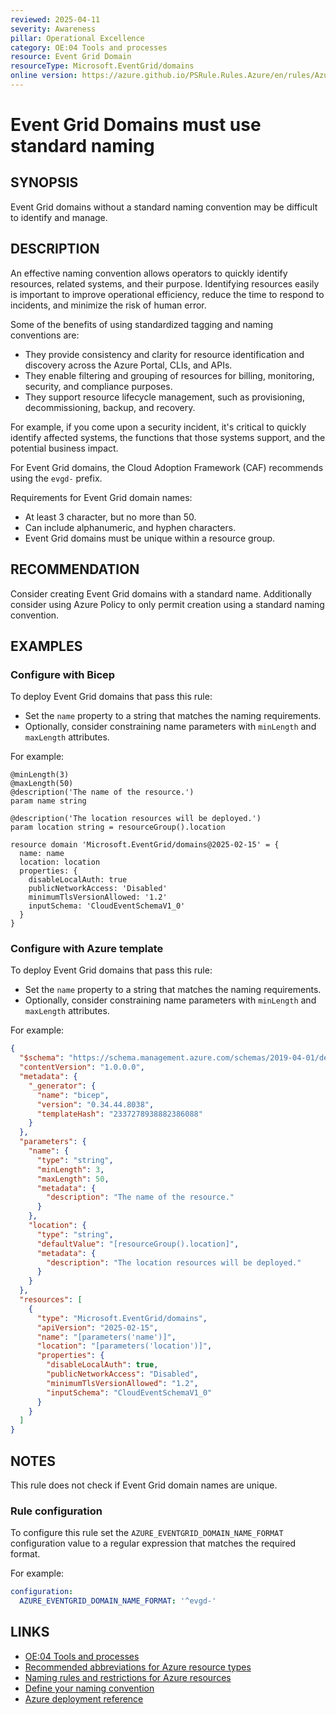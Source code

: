```yaml
---
reviewed: 2025-04-11
severity: Awareness
pillar: Operational Excellence
category: OE:04 Tools and processes
resource: Event Grid Domain
resourceType: Microsoft.EventGrid/domains
online version: https://azure.github.io/PSRule.Rules.Azure/en/rules/Azure.EventGrid.DomainNaming/
---
```


# Event Grid Domains must use standard naming

## SYNOPSIS

Event Grid domains without a standard naming convention may be difficult to identify and manage.

## DESCRIPTION

An effective naming convention allows operators to quickly identify resources, related systems, and their purpose.
Identifying resources easily is important to improve operational efficiency, reduce the time to respond to incidents,
and minimize the risk of human error.

Some of the benefits of using standardized tagging and naming conventions are:

- They provide consistency and clarity for resource identification and discovery across the Azure Portal, CLIs, and APIs.
- They enable filtering and grouping of resources for billing, monitoring, security, and compliance purposes.
- They support resource lifecycle management, such as provisioning, decommissioning, backup, and recovery.

For example, if you come upon a security incident, it's critical to quickly identify affected systems,
the functions that those systems support, and the potential business impact.

For Event Grid domains, the Cloud Adoption Framework (CAF) recommends using the `evgd-` prefix.

Requirements for Event Grid domain names:

- At least 3 character, but no more than 50.
- Can include alphanumeric, and hyphen characters.
- Event Grid domains must be unique within a resource group.

## RECOMMENDATION

Consider creating Event Grid domains with a standard name.
Additionally consider using Azure Policy to only permit creation using a standard naming convention.

## EXAMPLES

### Configure with Bicep

To deploy Event Grid domains that pass this rule:

- Set the `name` property to a string that matches the naming requirements.
- Optionally, consider constraining name parameters with `minLength` and `maxLength` attributes.

For example:

```bicep
@minLength(3)
@maxLength(50)
@description('The name of the resource.')
param name string

@description('The location resources will be deployed.')
param location string = resourceGroup().location

resource domain 'Microsoft.EventGrid/domains@2025-02-15' = {
  name: name
  location: location
  properties: {
    disableLocalAuth: true
    publicNetworkAccess: 'Disabled'
    minimumTlsVersionAllowed: '1.2'
    inputSchema: 'CloudEventSchemaV1_0'
  }
}
```

<!-- external:avm avm/res/event-grid/domain name -->

### Configure with Azure template

To deploy Event Grid domains that pass this rule:

- Set the `name` property to a string that matches the naming requirements.
- Optionally, consider constraining name parameters with `minLength` and `maxLength` attributes.

For example:

```json
{
  "$schema": "https://schema.management.azure.com/schemas/2019-04-01/deploymentTemplate.json#",
  "contentVersion": "1.0.0.0",
  "metadata": {
    "_generator": {
      "name": "bicep",
      "version": "0.34.44.8038",
      "templateHash": "2337278938882386088"
    }
  },
  "parameters": {
    "name": {
      "type": "string",
      "minLength": 3,
      "maxLength": 50,
      "metadata": {
        "description": "The name of the resource."
      }
    },
    "location": {
      "type": "string",
      "defaultValue": "[resourceGroup().location]",
      "metadata": {
        "description": "The location resources will be deployed."
      }
    }
  },
  "resources": [
    {
      "type": "Microsoft.EventGrid/domains",
      "apiVersion": "2025-02-15",
      "name": "[parameters('name')]",
      "location": "[parameters('location')]",
      "properties": {
        "disableLocalAuth": true,
        "publicNetworkAccess": "Disabled",
        "minimumTlsVersionAllowed": "1.2",
        "inputSchema": "CloudEventSchemaV1_0"
      }
    }
  ]
}
```

## NOTES

This rule does not check if Event Grid domain names are unique.

<!-- caf:note name-format -->

### Rule configuration

<!-- module:config rule AZURE_EVENTGRID_DOMAIN_NAME_FORMAT -->

To configure this rule set the `AZURE_EVENTGRID_DOMAIN_NAME_FORMAT` configuration value to a regular expression
that matches the required format.

For example:

```yaml
configuration:
  AZURE_EVENTGRID_DOMAIN_NAME_FORMAT: '^evgd-'
```

## LINKS

- [OE:04 Tools and processes](https://learn.microsoft.com/azure/well-architected/operational-excellence/tools-processes)
- [Recommended abbreviations for Azure resource types](https://learn.microsoft.com/azure/cloud-adoption-framework/ready/azure-best-practices/resource-abbreviations)
- [Naming rules and restrictions for Azure resources](https://learn.microsoft.com/azure/azure-resource-manager/management/resource-name-rules)
- [Define your naming convention](https://learn.microsoft.com/azure/cloud-adoption-framework/ready/azure-best-practices/resource-naming)
- [Azure deployment reference](https://learn.microsoft.com/azure/templates/microsoft.eventgrid/domains)
